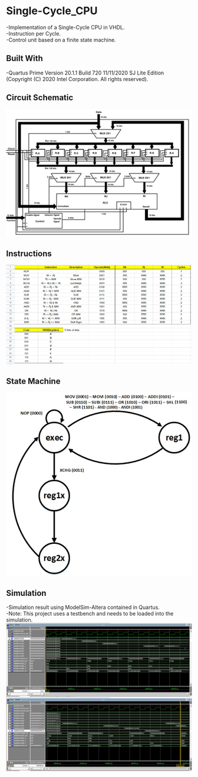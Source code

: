 # Single-Cycle_CPU
-Implementation of a Single-Cycle CPU in VHDL.<br />
-Instruction per Cycle.<br />
-Control unit based on a finite state machine.<br />

## Built With
-Quartus Prime Version 20.1.1 Build 720 11/11/2020 SJ Lite Edition<br />
(Copyright (C) 2020 Intel Corporation. All rights reserved).

## Circuit Schematic
![alt text](https://github.com/AlexandreLujan/Multi-Cycle_CPU/blob/main/Schematic.jpg?raw=true)

## Instructions
![alt text](https://github.com/AlexandreLujan/Multi-Cycle_CPU/blob/main/Opcode.jpg?raw=true)

## State Machine
![alt text](https://github.com/AlexandreLujan/Multi-Cycle_CPU/blob/main/State_Machine.jpg?raw=true)

## Simulation
-Simulation result using ModelSim-Altera contained in Quartus.<br />
-Note: This project uses a testbench and needs to be loaded into the simulation.<br />
![alt text](https://github.com/AlexandreLujan/Multi-Cycle_CPU/blob/main/Simulation_1.jpg?raw=true)
![alt text](https://github.com/AlexandreLujan/Multi-Cycle_CPU/blob/main/Simulation_2.jpg?raw=true)
